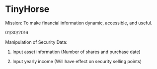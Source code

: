 # TinyHorse
Mission: To make financial information dynamic, accessible, and useful.

01/30/2016

Manipulation of Security Data:


1. Input asset information (Number of shares and purchase date)

2. Input yearly income (Will have effect on security selling points)
